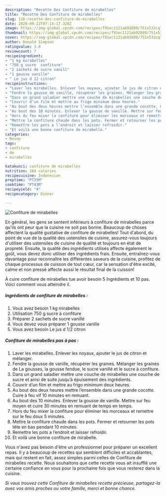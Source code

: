 ```yaml
---
description: "Recette Des Confiture de mirabelles"
title: "Recette Des Confiture de mirabelles"
slug: 116-recette-des-confiture-de-mirabelles
date: 2020-09-22T07:14:17.320Z
image: https://img-global.cpcdn.com/recipes/f91ec1121ab92889/751x532cq70/confiture-de-mirabelles-photo-principale-de-la-recette.jpg
thumbnail: https://img-global.cpcdn.com/recipes/f91ec1121ab92889/751x532cq70/confiture-de-mirabelles-photo-principale-de-la-recette.jpg
cover: https://img-global.cpcdn.com/recipes/f91ec1121ab92889/751x532cq70/confiture-de-mirabelles-photo-principale-de-la-recette.jpg
author: Donald Simpson
ratingvalue: 3.8
reviewcount: 7
recipeingredient:
- "1 kg mirabelles"
- "750 g sucre  confiture"
- "2 sachets de sucre vanill"
- "1 gousse vanille"
- " Le jus d 12 citron"
recipeinstructions:
- "Laver les mirabelles. Enlever les noyaux, ajouter le jus de citron et mélanger."
- "Fendre la gousse de vanille, récupérer les graines. Mélanger les graines de La gousses, la gousse fendue, le sucre vanillé et le sucre à confiture."
- "Dans un grand saladier mettre une couche de mirabelles une couche de sucre et ainsi de suite jusqu’à épuisement des ingrédients."
- "Couvrir d’un film et mettre au frigo minimum deux heures."
- "Au bout des deux heures mettre l’ensemble dans une grande cocotte. Cuire à feu vif 10 minutes en remuant."
- "Au bout des 10 minutes. Enlever la gousse de vanille. Mettre sur feu moyen et cuire 30 minutes en remuant de temps en temps."
- "Hors du feu mixer la confiture pour éliminer les morceaux et remettre sur le feu doux 5 minutes."
- "Mettre la confiture chaude dans les pots. Fermer et retourner les pots tête en bas pendant 10 minutes."
- "Remettre les pots a l’endroit et laisser refroidir."
- "Et voilà une bonne confiture de mirabelle."
categories:
- Resep
tags:
- confiture
- de
- mirabelles

katakunci: confiture de mirabelles 
nutrition: 164 calories
recipecuisine: Indonesian
preptime: "PT35M"
cooktime: "PT43M"
recipeyield: "4"
recipecategory: Dinner

---
```



![Confiture de mirabelles](https://img-global.cpcdn.com/recipes/f91ec1121ab92889/751x532cq70/confiture-de-mirabelles-photo-principale-de-la-recette.jpg)

En général, les gens se sentent inférieurs à confiture de mirabelles parce qu'ils ont peur que la cuisine ne soit pas bonne. Beaucoup de choses affectent la qualité gustative de confiture de mirabelles! Tout d'abord, du point de vue de la qualité des ustensiles de cuisine, assurez-vous toujours d'utiliser des ustensiles de cuisine de qualité et toujours en état de propreté. Ensuite, la qualité des ingrédients utilisés affecte également le goût, vous devez donc utiliser des ingrédients frais. Ensuite, entraînez-vous davantage pour reconnaître les différentes saveurs de la cuisine, profitez de chaque processus de cuisson de tout cœur, car la sensation d'être excité, calme et non pressé affecte aussi le résultat final de la cuisson!

<!--inarticleads1-->

À cuire confiture de mirabelles tue avoir besoin 5 Ingrédients et 10 pas. Voici comment vous atteindre il.

##### Ingrédients de confiture de mirabelles :

1. Vous avez besoin 1 kg mirabelles
1. Utilisation 750 g sucre à confiture
1. Préparer 2 sachets de sucre vanillé
1. Vous devez vous préparer 1 gousse vanille
1. Vous avez besoin  Le jus d 1/2 citron




<!--inarticleads2-->

##### Confiture de mirabelles pas à pas :

1. Laver les mirabelles. Enlever les noyaux, ajouter le jus de citron et mélanger.
1. Fendre la gousse de vanille, récupérer les graines. Mélanger les graines de La gousses, la gousse fendue, le sucre vanillé et le sucre à confiture.
1. Dans un grand saladier mettre une couche de mirabelles une couche de sucre et ainsi de suite jusqu’à épuisement des ingrédients.
1. Couvrir d’un film et mettre au frigo minimum deux heures.
1. Au bout des deux heures mettre l’ensemble dans une grande cocotte. Cuire à feu vif 10 minutes en remuant.
1. Au bout des 10 minutes. Enlever la gousse de vanille. Mettre sur feu moyen et cuire 30 minutes en remuant de temps en temps.
1. Hors du feu mixer la confiture pour éliminer les morceaux et remettre sur le feu doux 5 minutes.
1. Mettre la confiture chaude dans les pots. Fermer et retourner les pots tête en bas pendant 10 minutes.
1. Remettre les pots a l’endroit et laisser refroidir.
1. Et voilà une bonne confiture de mirabelle.




<!--inarticleads1-->

<p>
Vous n'avez pas besoin d'être un professionnel pour préparer un excellent repas. Il y a beaucoup de recettes qui semblent difficiles et accablantes, mais qui restent en fait, assez simples parmi celles de Confiture de mirabelles recette. Nous souhaitons que cette recette vous ait insufflé une certaine confiance en vous pour la prochaine fois que vous resterez dans la cuisine.
</p>

<p>
<i>Si vous trouvez cette Confiture de mirabelles recette précieuse, partagez-la avec vos amis proches ou votre famille, merci et bonne chance.</i>
</p>
